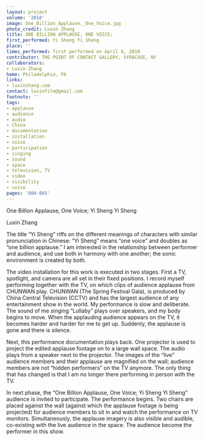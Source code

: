 ```yaml
---
layout: project
volume: '2018'
image: One_Billion_Applause,_One_Voice.jpg
photo_credit: Luxin Zhang
title: ONE BILLION APPLAUSE, ONE VOICE;
first_performed: Yi Sheng Yi Sheng
place: ''
times_performed: first performed on April 6, 2018
contributor: THE POINT OF CONTACT GALLERY, SYRACUSE, NY
collaborators:
- Luxin Zhang
home: Philadelphia, PA
links:
- luxinzhang.com
contact: luxinfilm@gmail.com
footnote: ''
tags:
- applause
- audience
- audio
- China
- documentation
- installation
- noise
- participation
- singing
- sound
- space
- television, TV
- video
- visibility
- voice
pages: '084-085'
---
```


One Billion Applause, One Voice; 
Yi Sheng Yi Sheng

Luxin Zhang

The title “Yi Sheng” riffs on the different meanings of characters with similar pronunciation in Chinese: “Yi Sheng” means “one voice” and doubles as “one billion applause.” I am interested in the relationship between performer and audience, and use both in harmony with one another; the sonic environment is created by both.

The video installation for this work is executed in two stages. First a TV, spotlight, and camera are all set in their fixed positions. I record myself performing together with the TV, on which clips of audience applause from CHUNWAN play. CHUNWAN (The Spring Festival Gala), is produced by China Central Television (CCTV) and has the largest audience of any entertainment show in the world. My performance is slow and deliberate. The sound of me singing “Lullaby” plays over speakers, and my body begins to move. When the applauding audience appears on the TV, it becomes harder and harder for me to get up. Suddenly, the applause is gone and there is silence.

Next, this performance documentation plays back. One projector is used to project the edited applause footage on to a large wall space. The audio plays from a speaker next to the projector. The images of the “live” audience members and their applause are magnified on the wall; audience members are not “hidden performers” on the TV anymore. The only thing that has changed is that I am no longer there performing in person with the TV.

In next phase, the “One Billion Applause, One Voice; Yi Sheng Yi Sheng” audience is invited to participate. The performance begins. Two chairs are placed against the wall (against which the applause footage is being projected) for audience members to sit in and watch the performance on TV monitors. Simultaneously, the applause imagery is also visible and audible, co-existing with the live audience in the space. The audience become the performer in this show.

